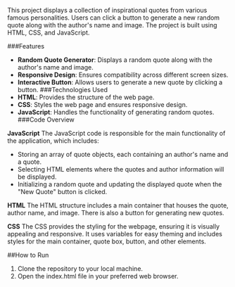 This project displays a collection of inspirational quotes from various famous personalities. Users can click a button to generate a new random quote along with the author's name and image. The project is built using HTML, CSS, and JavaScript.

###Features

- **Random Quote Generator**: Displays a random quote along with the author's name and image.
- **Responsive Design**: Ensures compatibility across different screen sizes.
- **Interactive Button**: Allows users to generate a new quote by clicking a button.
###Technologies Used
- **HTML**: Provides the structure of the web page.
- **CSS**: Styles the web page and ensures responsive design.
- **JavaScript**: Handles the functionality of generating random quotes.
###Code Overview

**JavaScript**
The JavaScript code is responsible for the main functionality of the application, which includes:

- Storing an array of quote objects, each containing  an author's name and a quote.
- Selecting HTML elements where the quotes and author information will be displayed.
- Initializing a random quote and updating the displayed quote when the "New Quote" button is clicked.

**HTML**
The HTML structure includes a main container that houses the quote, author name, and image. There is also a button for generating new quotes.

**CSS**
The CSS provides the styling for the webpage, ensuring it is visually appealing and responsive. It uses variables for easy theming and includes styles for the main container, quote box, button, and other elements.

##How to Run

1. Clone the repository to your local machine.
1. Open the index.html file in your preferred web browser.